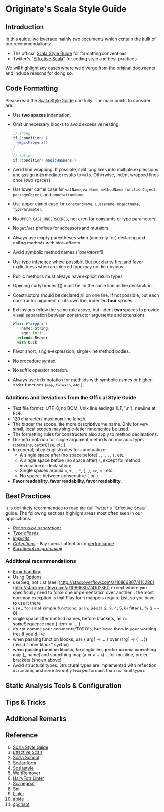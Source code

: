 Originate's Scala Style Guide
=============================

Introduction
------------

In this guide, we leverage mainly two documents which contain the bulk of our recommendations:

- The official [Scala Style Guide] for formatting conventions.
- Twitter's "[Effective Scala]" for coding style and best practices.

We will highlight any cases where we diverge from the original documents and include reasons for doing so.

Code Formatting
---------------

Please read the [Scala Style Guide] carefully. The main points to consider are:

- Use **two spaces** indentation.
- Omit unnecessary blocks to avoid excessive nesting:

    ``` scala
    // Wrong
    if (condition) {
      magicHappens()
    }
    
    // Better
    if (condition) magicHappens()
    ```

- Avoid line wrapping. If possible, split long lines into multiple expressions and assign intermediate results to `val`s. Otherwise, indent wrapped lines once (two spaces).
- Use lower camel case for `valName`, `varName`, `methodName`, `functionObject`, `packageObject`, and `annotationName`.
- Use upper camel case for `ConstantName`, `ClassName`, `ObjectName`, `TypeParameter`.
- No `UPPER_CASE_UNDERSCORES`, not even for constants or type parameters!
- No `get`/`set` prefixes for accessors and mutators.
- Always use empty parentheses when (and only for) declaring and calling methods with side-effects.
- Avoid symbolic method names (*"operators"*)!
- Use type inference where possible. But put clarity first and favor explicitness when an inferred type may not be obvious.
- Public methods must always have explicit return types.
- Opening curly braces (`{`) must be on the same line as the declaration.
- Constructors should be declared all on one line. If not possible, put each constructor argument on its own line, indented **four** spaces.
- Extensions follow the same rule above, but indent **two** spaces to provide visual separation between constructor arguments and extensions:

    ``` scala
    class Platypus (
        name: String,
        age: Int)
      extends Beaver
      with Duck
    ```

- Favor short, single-expression, single-line method bodies.
- No procedure syntax.
- No suffix operator notation.
- Always use infix notation for methods with symbolic names or higher-order functions (`map`, `foreach`, etc.).

### Additions and Deviations from the Official Style Guide

- Text file format: UTF-8, no BOM, Unix line endings (LF, '\n'), newline at EOF.
- 120 characters maximum line length.
- The bigger the scope, the more descriptive the name. Only for very small, local scopes may single-letter mnemonics be used.
- The formatting rules for constructors also apply to method declarations.
- Use infix notation for single argument methods on monadic types (`contains`, `getOrElse`, etc.)
- In general, obey English rules for punctuation:
    - A single space after (no space before) `,`, `:`, `;`, `)`, etc.
    - A single space before (no space after) `(`, except for method invocation or declaration;
    - Single spaces around `=`, `+`, `-`, `*`, `{`, `}`, `=>`, `<-`, etc.
    - No spaces between consecutive `(` or `)`.
- **Favor readability, favor readability, favor readability.**

Best Practices
--------------

It is definitely recommended to read the full Twitter's "[Effective Scala]" guide. The following sections highlight areas most often seen in our applications:

- [_Return type annotations_](http://twitter.github.io/effectivescala/#Types%20and%20Generics-Return%20type%20annotations)
- [_Type aliases_](http://twitter.github.io/effectivescala/#Types%20and%20Generics-Type%20aliases)
- [_Implicits_](http://twitter.github.io/effectivescala/#Types%20and%20Generics-Implicits)
- [_Collections_](http://twitter.github.io/effectivescala/#Collections) - Pay special attention to [performance](http://twitter.github.io/effectivescala/#Collections-Performance)
- [_Functional programming_](http://twitter.github.io/effectivescala/#Functional%20programming)

### Additional recommendations

- [Error handling](http://tersesystems.com/2012/12/27/error-handling-in-scala/)
- Using [Options](http://blog.originate.com/blog/2014/06/15/idiomatic-scala-your-options-do-not-match/)
- use Seq, not List (see: [http://stackoverflow.com/a/10866807/410286](http://stackoverflow.com/a/10866807/410286)) except where you specifically need to force one implementation over another... the most common exception is that Play form mappers require List, so you have to use it there
- use _ for small simple functions, as in: Seq(1, 2, 3, 4, 5, 6) filter (_ % 2 == 0)
- single space after method names, before brackets, as in: someSequence map { item => ... }
- do not commit your comments/TODO's, but leave them in your working tree if you'd like
- when passing function blocks, use { arg1 => ... } over (arg1 => { ... }) (avoid "inner block" syntax)
- when passing function blocks, for single line, prefer parens: something map (_.name) and something map (a => a + a) ...for multiline, prefer brackets (shown above)
- Avoid structural types. Structural types are implemented with reflection at runtime, and are inherently less performant than nominal types.

Static Analysis Tools & Configuration
-------------------------------------

Tips & Tricks
-------------

Additional Remarks
------------------

Reference
---------

0. [Scala Style Guide]
0. [Effective Scala]
0. [Scala School]
0. [Scalariform]
0. [Scalastyle]
0. [WartRemover]
0. [HairyFotr Linter]
0. [Scapegoat]
0. [Snif]
0. [Linter]
0. [abide]
0. [cpd4sbt]

[Scala Style Guide]: http://docs.scala-lang.org/style/
[Effective Scala]: http://twitter.github.io/effectivescala/
[Scala School]: http://twitter.github.io/scala_school/
[Scalariform]: http://github.com/mdr/scalariform
[Scalastyle]: http://www.scalastyle.org/
[WartRemover]: http://github.com/typelevel/wartremover
[HairyFotr Linter]: http://github.com/HairyFotr/linter
[abide]: https://github.com/scala/scala-abide
[Scapegoat]: http://github.com/sksamuel/scalac-scapegoat-plugin
[Snif]: http://github.com/arosien/sniff
[Linter]: http://github.com/jorgeortiz85/linter
[cpd4sbt]: https://github.com/sbt/cpd4sbt
